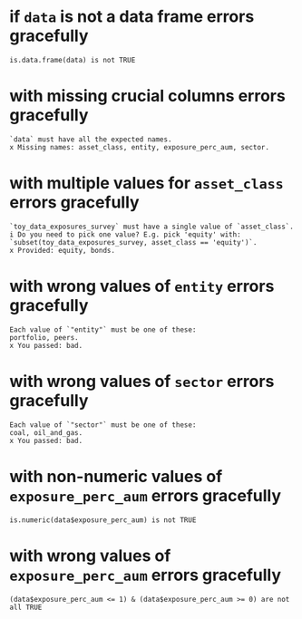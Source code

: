 # if `data` is not a data frame errors gracefully

    is.data.frame(data) is not TRUE

# with missing crucial columns errors gracefully

    `data` must have all the expected names.
    x Missing names: asset_class, entity, exposure_perc_aum, sector.

# with multiple values for `asset_class` errors gracefully

    `toy_data_exposures_survey` must have a single value of `asset_class`.
    i Do you need to pick one value? E.g. pick 'equity' with: `subset(toy_data_exposures_survey, asset_class == 'equity')`.
    x Provided: equity, bonds.

# with wrong values of `entity` errors gracefully

    Each value of `"entity"` must be one of these:
    portfolio, peers.
    x You passed: bad.

# with wrong values of `sector` errors gracefully

    Each value of `"sector"` must be one of these:
    coal, oil_and_gas.
    x You passed: bad.

# with non-numeric values of `exposure_perc_aum` errors gracefully

    is.numeric(data$exposure_perc_aum) is not TRUE

# with wrong values of `exposure_perc_aum` errors gracefully

    (data$exposure_perc_aum <= 1) & (data$exposure_perc_aum >= 0) are not all TRUE


